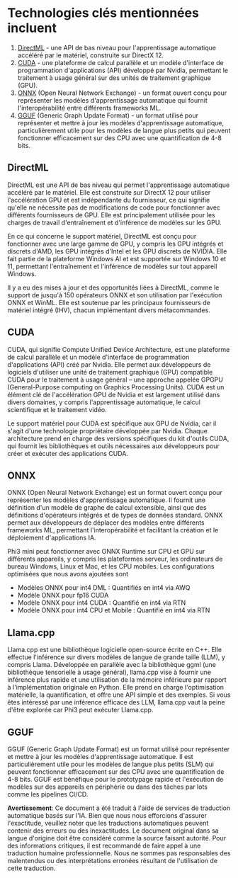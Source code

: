 # Technologies clés mentionnées incluent

1. [DirectML](https://learn.microsoft.com/windows/ai/directml/dml?WT.mc_id=aiml-138114-kinfeylo) - une API de bas niveau pour l'apprentissage automatique accéléré par le matériel, construite sur DirectX 12.
2. [CUDA](https://blogs.nvidia.com/blog/what-is-cuda-2/) - une plateforme de calcul parallèle et un modèle d'interface de programmation d'applications (API) développé par Nvidia, permettant le traitement à usage général sur des unités de traitement graphique (GPU).
3. [ONNX](https://onnx.ai/) (Open Neural Network Exchange) - un format ouvert conçu pour représenter les modèles d'apprentissage automatique qui fournit l'interopérabilité entre différents frameworks ML.
4. [GGUF](https://github.com/ggerganov/ggml/blob/master/docs/gguf.md) (Generic Graph Update Format) - un format utilisé pour représenter et mettre à jour les modèles d'apprentissage automatique, particulièrement utile pour les modèles de langue plus petits qui peuvent fonctionner efficacement sur des CPU avec une quantification de 4-8 bits.

## DirectML

DirectML est une API de bas niveau qui permet l'apprentissage automatique accéléré par le matériel. Elle est construite sur DirectX 12 pour utiliser l'accélération GPU et est indépendante du fournisseur, ce qui signifie qu'elle ne nécessite pas de modifications de code pour fonctionner avec différents fournisseurs de GPU. Elle est principalement utilisée pour les charges de travail d'entraînement et d'inférence de modèles sur les GPU.

En ce qui concerne le support matériel, DirectML est conçu pour fonctionner avec une large gamme de GPU, y compris les GPU intégrés et discrets d'AMD, les GPU intégrés d'Intel et les GPU discrets de NVIDIA. Elle fait partie de la plateforme Windows AI et est supportée sur Windows 10 et 11, permettant l'entraînement et l'inférence de modèles sur tout appareil Windows.

Il y a eu des mises à jour et des opportunités liées à DirectML, comme le support de jusqu'à 150 opérateurs ONNX et son utilisation par l'exécution ONNX et WinML. Elle est soutenue par les principaux fournisseurs de matériel intégré (IHV), chacun implémentant divers métacommandes.

## CUDA

CUDA, qui signifie Compute Unified Device Architecture, est une plateforme de calcul parallèle et un modèle d'interface de programmation d'applications (API) créé par Nvidia. Elle permet aux développeurs de logiciels d'utiliser une unité de traitement graphique (GPU) compatible CUDA pour le traitement à usage général – une approche appelée GPGPU (General-Purpose computing on Graphics Processing Units). CUDA est un élément clé de l'accélération GPU de Nvidia et est largement utilisé dans divers domaines, y compris l'apprentissage automatique, le calcul scientifique et le traitement vidéo.

Le support matériel pour CUDA est spécifique aux GPU de Nvidia, car il s'agit d'une technologie propriétaire développée par Nvidia. Chaque architecture prend en charge des versions spécifiques du kit d'outils CUDA, qui fournit les bibliothèques et outils nécessaires aux développeurs pour créer et exécuter des applications CUDA.

## ONNX

ONNX (Open Neural Network Exchange) est un format ouvert conçu pour représenter les modèles d'apprentissage automatique. Il fournit une définition d'un modèle de graphe de calcul extensible, ainsi que des définitions d'opérateurs intégrés et de types de données standard. ONNX permet aux développeurs de déplacer des modèles entre différents frameworks ML, permettant l'interopérabilité et facilitant la création et le déploiement d'applications IA.

Phi3 mini peut fonctionner avec ONNX Runtime sur CPU et GPU sur différents appareils, y compris les plateformes serveur, les ordinateurs de bureau Windows, Linux et Mac, et les CPU mobiles.
Les configurations optimisées que nous avons ajoutées sont

- Modèles ONNX pour int4 DML : Quantifiés en int4 via AWQ
- Modèle ONNX pour fp16 CUDA
- Modèle ONNX pour int4 CUDA : Quantifié en int4 via RTN
- Modèle ONNX pour int4 CPU et Mobile : Quantifié en int4 via RTN

## Llama.cpp

Llama.cpp est une bibliothèque logicielle open-source écrite en C++. Elle effectue l'inférence sur divers modèles de langue de grande taille (LLM), y compris Llama. Développée en parallèle avec la bibliothèque ggml (une bibliothèque tensorielle à usage général), llama.cpp vise à fournir une inférence plus rapide et une utilisation de la mémoire inférieure par rapport à l'implémentation originale en Python. Elle prend en charge l'optimisation matérielle, la quantification, et offre une API simple et des exemples. Si vous êtes intéressé par une inférence efficace des LLM, llama.cpp vaut la peine d'être explorée car Phi3 peut exécuter Llama.cpp.

## GGUF

GGUF (Generic Graph Update Format) est un format utilisé pour représenter et mettre à jour les modèles d'apprentissage automatique. Il est particulièrement utile pour les modèles de langue plus petits (SLM) qui peuvent fonctionner efficacement sur des CPU avec une quantification de 4-8 bits. GGUF est bénéfique pour le prototypage rapide et l'exécution de modèles sur des appareils en périphérie ou dans des tâches par lots comme les pipelines CI/CD.

**Avertissement**:
Ce document a été traduit à l'aide de services de traduction automatique basés sur l'IA. Bien que nous nous efforcions d'assurer l'exactitude, veuillez noter que les traductions automatiques peuvent contenir des erreurs ou des inexactitudes. Le document original dans sa langue d'origine doit être considéré comme la source faisant autorité. Pour des informations critiques, il est recommandé de faire appel à une traduction humaine professionnelle. Nous ne sommes pas responsables des malentendus ou des interprétations erronées résultant de l'utilisation de cette traduction.